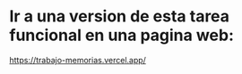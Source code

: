 # Ir a una version de esta tarea funcional en una pagina web:

https://trabajo-memorias.vercel.app/
